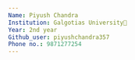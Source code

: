 ```yaml
---
Name: Piyush Chandra
Institution: Galgotias University🚩
Year: 2nd year
Github_user: piyushchandra357
Phone no.: 9871277254
---
```

